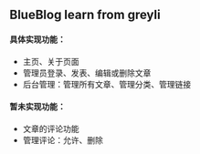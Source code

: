 ## BlueBlog learn from greyli

#### 具体实现功能：

- 主页、关于页面
- 管理员登录、发表、编辑或删除文章
- 后台管理：管理所有文章、管理分类、管理链接

#### 暂未实现功能：
- 文章的评论功能
- 管理评论：允许、删除
